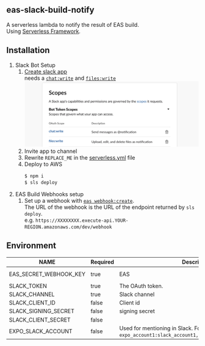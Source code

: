 ## eas-slack-build-notify
A serverless lambda to notify the result of EAS build.  
Using [Serverless Framework](https://www.serverless.com/).

## Installation

1. Slack Bot Setup
    1. [Create slack app](https://slack.dev/bolt-js/tutorial/getting-started)  
    needs a [`chat:write`](https://api.slack.com/scopes/chat:write) and [`files:write`](https://api.slack.com/scopes/files:write)  
       <img alt="slack scopes" src="./.gh-assets/slack-oauth-scopes.png">
    1. Invite app to channel
    1. Rewrite `REPLACE_ME` in the [serverless.yml](./serverless.yml) file
    1. Deploy to AWS  
        ```sh
        $ npm i
        $ sls deploy
        ```
1. EAS Build Webhooks setup
    1. Set up a webhook with [`eas webhook:create`](https://docs.expo.dev/build-reference/build-webhook/).   
        The URL of the webhook is the URL of the endpoint returned by `sls deploy`.  
        e.g. `https://XXXXXXXX.execute-api.YOUR-REGION.amazonaws.com/dev/webhook`

## Environment

| NAME | Required | Description | Example/Document |
| - | - | - | - |
| EAS_SECRET_WEBHOOK_KEY | true | EAS  | [see `SECRET_WEBHOOK_KEY`](https://docs.expo.dev/build-reference/build-webhook/) |
| SLACK_TOKEN | true | The OAuth token. | xoxb-XXXXXXX |
| SLACK_CHANNEL | true | Slack channel |  |
| SLACK_CLIENT_ID | false | Client id |  |
| SLACK_SIGNING_SECRET | false | signing secret |  |
| SLACK_CLIENT_SECRET | false |  |  |
| EXPO_SLACK_ACCOUNT | false | Used for mentioning in Slack.  Format: `expo_account1:slack_account1,expo_account2:slack_account2` | `ryo-rm:U01MG0XXXXX` |